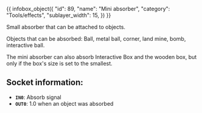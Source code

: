 {{ infobox_object({
	"id": 89,
	"name": "Mini absorber",
	"category": "Tools/effects",
	"sublayer_width": 15,
}) }}

Small absorber that can be attached to objects.

Objects that can be absorbed:
Ball, metal ball, corner, land mine, bomb, interactive ball.

The mini absorber can also absorb Interactive Box and the wooden box, but only if the box's size is set to the smallest.

## Socket information:
- **`IN0`**: Absorb signal
- **`OUT0`**: 1.0 when an object was absorbed